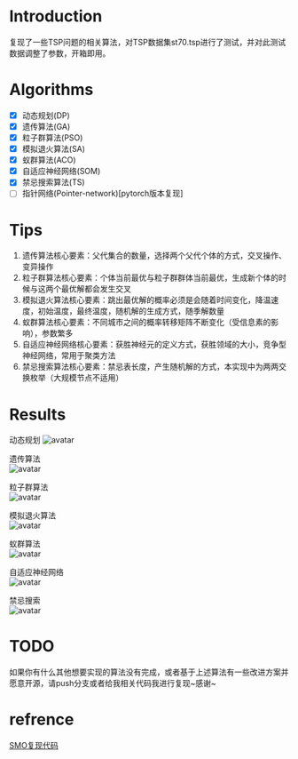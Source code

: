 # Introduction
复现了一些TSP问题的相关算法，对TSP数据集st70.tsp进行了测试，并对此测试数据调整了参数，开箱即用。
# Algorithms
- [x] 动态规划(DP)
- [x] 遗传算法(GA)
- [x] 粒子群算法(PSO)
- [x] 模拟退火算法(SA)
- [x] 蚁群算法(ACO)
- [x] 自适应神经网络(SOM)
- [x] 禁忌搜索算法(TS)
- [ ] 指针网络(Pointer-network)[pytorch版本复现]
# Tips
1. 遗传算法核心要素：父代集合的数量，选择两个父代个体的方式，交叉操作、变异操作
2. 粒子群算法核心要素：个体当前最优与粒子群群体当前最优，生成新个体的时候与这两个最优解都会发生交叉
3. 模拟退火算法核心要素：跳出最优解的概率必须是会随着时间变化，降温速度，初始温度，最终温度，随机解的生成方式，随季解数量
4. 蚁群算法核心要素：不同城市之间的概率转移矩阵不断变化（受信息素的影响），参数繁多
5. 自适应神经网络核心要素：获胜神经元的定义方式，获胜领域的大小，竞争型神经网络，常用于聚类方法
6. 禁忌搜索算法核心要素：禁忌表长度，产生随机解的方式，本实现中为两两交换枚举（大规模节点不适用）
# Results
动态规划
![avatar](./img/DP.png)

遗传算法  
![avatar](./img/GA.png)

粒子群算法  
![avatar](./img/PSO.png)

模拟退火算法  
![avatar](./img/SA.png)

蚁群算法  
![avatar](./img/ACO.png)

自适应神经网络  
![avatar](./img/SOM.png)

禁忌搜索  
![avatar](./img/TS.png)

# TODO
如果你有什么其他想要实现的算法没有完成，或者基于上述算法有一些改进方案并愿意开源，请push分支或者给我相关代码我进行复现~感谢~
# refrence
[SMO复现代码](https://github.com/DiegoVicen/som-tsp)